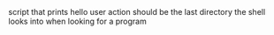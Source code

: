 <o>
script that prints hello user
action should be the last directory the shell looks into when looking for a program
